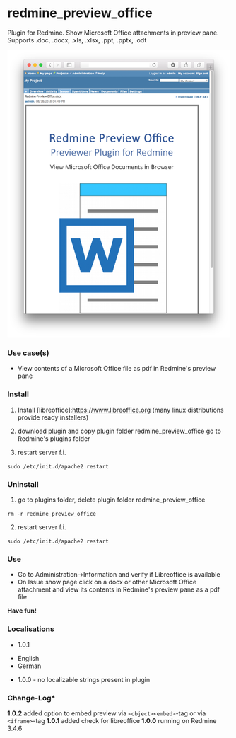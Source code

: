 # redmine_preview_office

Plugin for Redmine. Show Microsoft Office attachments in preview pane. 
Supports .doc, .docx, .xls, .xlsx, .ppt, .pptx, .odt

![PNG that represents a quick overview](/doc/Overview.png)

### Use case(s)

* View contents of a Microsoft Office file as pdf in Redmine's preview pane 

### Install

1. Install [libreoffice]:https://www.libreoffice.org (many linux distributions provide ready installers) 

2. download plugin and copy plugin folder redmine_preview_office go to Redmine's plugins folder 

3. restart server f.i.  

`sudo /etc/init.d/apache2 restart`

### Uninstall

1. go to plugins folder, delete plugin folder redmine_preview_office

`rm -r redmine_preview_office`

2. restart server f.i. 

`sudo /etc/init.d/apache2 restart`

### Use

* Go to Administration->Information and verify if Libreoffice is available
* On Issue show page click on a docx or other Microsoft Office attachment and view its contents in Redmine's preview pane as a pdf file

**Have fun!**

### Localisations

* 1.0.1 
- English
- German
* 1.0.0 - no localizable strings present in plugin

### Change-Log* 

**1.0.2** added option to embed preview via `<object><embed>`-tag or via `<iframe>`-tag
**1.0.1** added check for libreoffice
**1.0.0** running on Redmine 3.4.6
